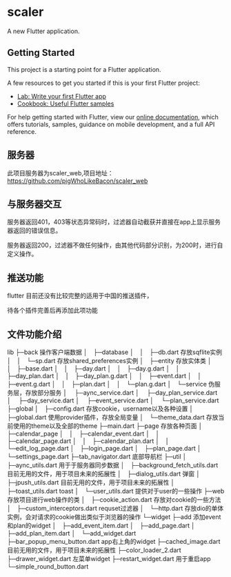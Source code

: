 # scaler

A new Flutter application.

## Getting Started

This project is a starting point for a Flutter application.

A few resources to get you started if this is your first Flutter project:

- [Lab: Write your first Flutter app](https://flutter.dev/docs/get-started/codelab)
- [Cookbook: Useful Flutter samples](https://flutter.dev/docs/cookbook)

For help getting started with Flutter, view our
[online documentation](https://flutter.dev/docs), which offers tutorials,
samples, guidance on mobile development, and a full API reference.


## 服务器

此项目服务器为scaler_web,项目地址：https://github.com/pigWhoLikeBacon/scaler_web


## 与服务器交互

服务器返回401，403等状态异常码时，过滤器自动截获并直接在app上显示服务器返回的错误信息。

服务器返回200，过滤器不做任何操作，由其他代码部分识别，为200时，进行自定义操作。


## 推送功能

flutter 目前还没有比较完整的适用于中国的推送插件，

待各个插件完善后再添加此项功能


## 文件功能介绍

lib
├─back   操作客户端数据
│ ├─database 
│ │ ├─db.dart   存放sqflite实例
│ │ └─sp.dart   存放shared_preferences实例
│ ├─entity   存放实体类
│ │ ├─base.dart 
│ │ ├─day.dart 
│ │ ├─day.g.dart 
│ │ ├─day_plan.dart 
│ │ ├─day_plan.g.dart 
│ │ ├─event.dart 
│ │ ├─event.g.dart 
│ │ ├─plan.dart 
│ │ └─plan.g.dart 
│ └─service   伪服务层，存放部分服务
│   ├─aync_service.dart 
│   ├─day_plan_service.dart 
│   ├─day_service.dart 
│   ├─event_service.dart 
│   └─plan_service.dart 
├─global 
│ ├─config.dart   存放cookie，username以及各种设置
│ ├─global.dart   使用provider插件，存放全局变量
│ └─theme_data.dart   存放当前使用的theme以及全部的theme
├─main.dart 
├─page   存放各种页面
│ ├─calendar_page 
│ │ ├─calendar_event.dart 
│ │ ├─calendar_page.dart 
│ │ ├─calendar_plan.dart 
│ │ └─edit_log_page.dart 
│ ├─login_page.dart 
│ ├─plan_page.dart 
│ └─settings_page.dart 
├─tab_navigator.dart   底部导航栏
├─util 
│ ├─aync_utils.dart   用于于服务器同步数据
│ ├─background_fetch_utils.dart   目前无用的文件，用于项目未来的拓展性
│ ├─dialog_utils.dart   弹窗
│ ├─jpush_utils.dart   目前无用的文件，用于项目未来的拓展性
│ ├─toast_utils.dart   toast
│ └─user_utils.dart   提供对于user的一些操作
├─web   存放项目进行web操作的类
│ ├─cookie_action.dart   存放对cookie的一些方法
│ ├─custom_interceptors.dart   requset过滤器
│ └─http.dart   存放dio的单体实例，会对请求的cookie做出类似于浏览器的操作
└─widget 
  ├─add   添加event和plan的widget
  │ ├─add_event_item.dart 
  │ ├─add_page.dart 
  │ ├─add_plan_item.dart 
  │ └─add_widget.dart 
  ├─bar_popup_menu_button.dart   app右上角的widget
  ├─cached_image.dart   目前无用的文件，用于项目未来的拓展性
  ├─color_loader_2.dart 
  ├─drawer_widget.dart   左菜单widget
  ├─restart_widget.dart   用于重启app
  └─simple_round_button.dart 
